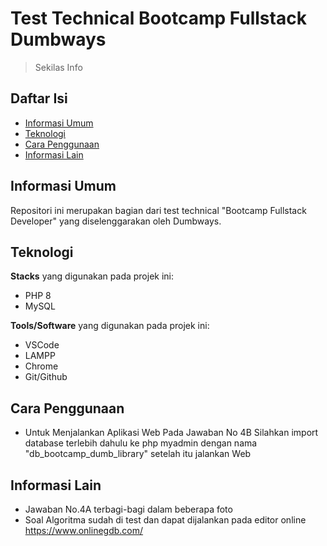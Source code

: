 # Test Technical Bootcamp Fullstack Dumbways

> Sekilas Info
## Daftar Isi
* [Informasi Umum](#informasi-umum)
* [Teknologi](#teknologi)
* [Cara Penggunaan](#cara-penggunaan)
* [Informasi Lain](#informasi-lain)

## Informasi Umum
Repositori ini merupakan bagian dari test technical "Bootcamp Fullstack Developer" yang diselenggarakan oleh Dumbways.

## Teknologi
<b>Stacks</b> yang digunakan pada projek ini:
* PHP 8
* MySQL

<b>Tools/Software</b> yang digunakan pada projek ini:
* VSCode
* LAMPP
* Chrome
* Git/Github

## Cara Penggunaan
* Untuk Menjalankan Aplikasi Web Pada Jawaban No 4B Silahkan import database terlebih dahulu ke php myadmin dengan nama "db_bootcamp_dumb_library" setelah itu jalankan Web

## Informasi Lain
* Jawaban No.4A terbagi-bagi dalam beberapa foto
* Soal Algoritma sudah di test dan dapat dijalankan pada editor online https://www.onlinegdb.com/